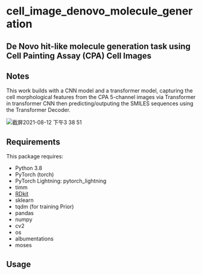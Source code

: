 # cell_image_denovo_molecule_generation

## De Novo hit-like molecule generation task using Cell Painting Assay (CPA) Cell Images


## Notes
This work builds with a CNN model and a transformer model, capturing the cell morphological features from the CPA 5-channel images via Transformer in transformer CNN then predicting/outputing the SMILES sequences using the Transformer Decoder.

![截屏2021-08-12 下午3 38 51](https://user-images.githubusercontent.com/57332047/129157211-3c29fea1-3fcc-464b-b92c-a46755b1c0ad.png)



## Requirements

This package requires:

* Python 3.8
* PyTorch (torch)
* PyTorch Lightning: pytorch_lightning
* timm
* [RDkit](http://www.rdkit.org/docs/Install.html)
* sklearn
* tqdm (for training Prior)
* pandas
* numpy
* cv2
* os
* albumentations
* moses

## Usage













